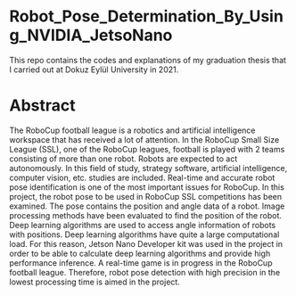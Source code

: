 # Robot_Pose_Determination_By_Using_NVIDIA_JetsoNano
This repo contains the codes and explanations of my graduation thesis that I carried out at Dokuz Eylül University in 2021.

# Abstract

The RoboCup football league is a robotics and artificial intelligence workspace that has received a lot of attention. In the RoboCup Small Size League (SSL), one of the RoboCup 
leagues, football is played with 2 teams consisting of more than one robot. Robots are expected to act autonomously. In this field of study, strategy software, artificial 
intelligence, computer vision, etc. studies are included.
Real-time and accurate robot pose identification is one of the most important issues for RoboCup. In this project, the robot pose to be used in RoboCup SSL competitions has been 
examined. The pose contains the position and angle data of a robot. Image processing methods have been evaluated to find the position of the robot. Deep learning algorithms are 
used to access angle information of robots with positions. Deep learning algorithms have quite a large computational load. For this reason, Jetson Nano Developer kit was used in 
the project in order to be able to calculate deep learning algorithms and provide high performance inference. A real-time game is in progress in the RoboCup football league. 
Therefore, robot pose detection with high precision in the lowest processing time is aimed in the project.





